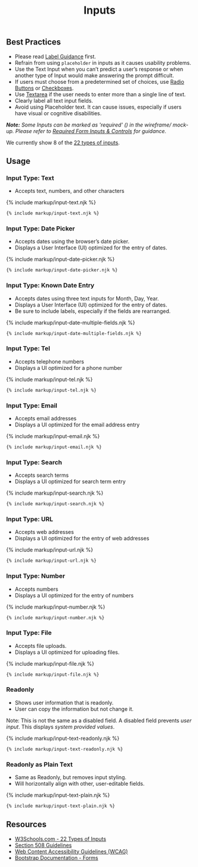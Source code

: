 ﻿---
title: Inputs
summary: The Input element specifies a field for the user to enter information on a page.
tags: forms
layout: guide
eleventyNavigation:
  key: Inputs
  parent: Form Controls
  order: 5
  excerpt: The Input element specifies a field for the user to enter information on a page.
  img: /img/illustrations/illus-inputs.svg
---
    
## Best Practices

- Please read [Label Guidance](/form-controls/labels-guidance) first.
- Refrain from using `placeholder` in inputs as it causes usability problems.
- Use the Text Input when you can’t predict a user’s response or when another type of Input would make answering the prompt difficult.
- If users must choose from a predetermined set of choices, use [Radio Buttons](/form-controls/radios) or [Checkboxes](/form-controls/checkboxes).
- Use [Textarea](/forms/textarea) if the user needs to enter more than a single line of text.
- Clearly label all text input fields.
- Avoid using Placeholder text. It can cause issues, especially if users have visual or cognitive disabilities.

_**Note:** Some Inputs can be marked as 'required' (<span class="fas fa-asterisk text-danger"></span>) in the wireframe/ mock-up. Please refer to [Required Form Inputs & Controls](/form-controls/labels-guidance#required-form-inputs-%26-controls) for guidance._

We currently show 8 of the <a href="https://www.w3schools.com/html/html_form_input_types.asp" target="_blank">22 types of inputs</a>.

## Usage
### Input Type: Text

- Accepts text, numbers, and other characters

{% include markup/input-text.njk %}

``` html
{% include markup/input-text.njk %}
```

### Input Type: Date Picker

- Accepts dates using the browser’s date picker. 
- Displays a User Interface (UI) optimized for the entry of dates.

{% include markup/input-date-picker.njk %}

``` html
{% include markup/input-date-picker.njk %}
```

### Input Type: Known Date Entry

- Accepts dates using three text inputs for Month, Day, Year. 
- Displays a User Interface (UI) optimized for the entry of dates.
- Be sure to include labels, especially if the fields are rearranged.

{% include markup/input-date-multiple-fields.njk %}

``` html
{% include markup/input-date-multiple-fields.njk %}
```

### Input Type: Tel

- Accepts telephone numbers
- Displays a UI optimized for a phone number

{% include markup/input-tel.njk %}

``` html
{% include markup/input-tel.njk %}
```

### Input Type: Email

- Accepts email addresses
- Displays a UI optimized for the email address entry

{% include markup/input-email.njk %}

``` html
{% include markup/input-email.njk %}
```

### Input Type: Search

- Accepts search terms
- Displays a UI optimized for search term entry

{% include markup/input-search.njk %}

``` html
{% include markup/input-search.njk %}
```

### Input Type: URL

- Accepts web addresses
- Displays a UI optimized for the entry of web addresses

{% include markup/input-url.njk %}

``` html
{% include markup/input-url.njk %}
```

### Input Type: Number

- Accepts numbers
- Displays a UI optimized for the entry of numbers

{% include markup/input-number.njk %}

``` html
{% include markup/input-number.njk %}
```

### Input Type: File

- Accepts file uploads.
- Displays a UI optimized for uploading files.

{% include markup/input-file.njk %}

``` html
{% include markup/input-file.njk %}
```

### Readonly

- Shows user information that is readonly.
- User can copy the information but not change it.

Note: This is not the same as a disabled field. A disabled field prevents _user input_. This displays _system provided values_.

{% include markup/input-text-readonly.njk %}

``` html
{% include markup/input-text-readonly.njk %}
```

### Readonly as Plain Text

- Same as Readonly, but removes input styling.
- Will horizontally align with other, user-editable fields.

{% include markup/input-text-plain.njk %}

``` html
{% include markup/input-text-plain.njk %}
```

## Resources

* <a href="https://www.w3schools.com/html/html_form_input_types.asp" target="_blank">W3Schools.com - 22 Types of Inputs</a>
* <a href="https://www.section508.gov/" target="_blank">Section 508 Guidelines</a>
* <a href="https://www.w3.org/TR/WCAG21/" target="_blank">Web Content Accessibility Guidelines (WCAG)</a>
* <a href="https://getbootstrap.com/docs/4.5/components/forms/" target="_blank">Bootstrap Documentation - Forms</a>
